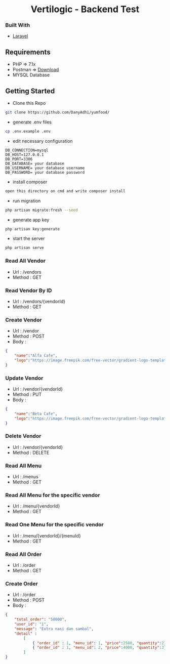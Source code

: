 <p align="center">
    <h1 align="center">Vertilogic - Backend Test</h1>
</p>

### Built With
* [Laravel](https://laravel.com/)

## Requirements
* PHP => 7.1x
* Postman => [Download](https://www.getpostman.com/downloads/)
* MYSQL Database

## Getting Started
* Clone this Repo
```bash
git clone https://github.com/DanyAdhi/yumfood/
```
* generate .env files
```bash
cp .env.example .env
```
* edit necessary configuration 
```
DB_CONNECTION=mysql
DB_HOST=127.0.0.1
DB_PORT=3306
DB_DATABASE= your database
DB_USERNAME= your database username
DB_PASSWORD= your database password
```
* install composer
```bash
open this directory on cmd and write composer install
```
* run migration
```bash
php artisan migrate:fresh --seed
```
* generate app key
```bash
php artisan key:generate
```
* start the server

```bash
php artisan serve
```


### Read All Vendor
* Url : /vendors
* Method : GET

### Read Vendor By ID
* Url : /vendors/{vendorId}
* Method : GET


### Create Vendor

* Url : /vendor
* Method : POST
* Body :

```json
{
	"name":"Alfa Cafe",
	"logo":"https://image.freepik.com/free-vector/gradient-logo-template-with-abstract-shape_23-2148204210.jpg"
}
```

### Update Vendor

* Url : /vendor/{vendorId}
* Method : PUT
* Body :

```json
{
	"name":"Beta Cafe",
	"logo":"https://image.freepik.com/free-vector/gradient-logo-template-with-abstract-shape_23-2148204210.jpg"
}
```
### Delete Vendor

* Url : /vendor/{vendorId}
* Method : DELETE



### Read All Menu
* Url : /menus
* Method : GET

### Read All Menu for the specific vendor
* Url : /menu/{vendorId}
* Method : GET

### Read One Menu for the specific vendor
* Url : /menu/{vendorId}/{menuId}
* Method : GET


### Read All Order
* Url : /order
* Method : GET


### Create Order
* Url : /order
* Method : POST
* Body :

```json
{
	"total_order": "50000",
	"user_id": "1",
	"message": "Extra nasi dan sambal",
	"detail" :
        [
            { "order_id" : 1, "menu_id": 1, "price":2500, "quantity":2},
            { "order_id" : 1, "menu_id": 2, "price":4000, "quantity":3}
	    ]
}
```
